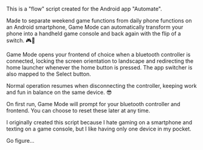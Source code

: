 <p>This is a "flow" script created for the Android app "Automate".<p>
<p>Made to separate weekend game functions from daily phone functions on an Android smartphone, Game Mode can automatically transform your phone into a handheld game console and back again with the flip of a switch. 🎮📲</p>
<p>Game Mode opens your frontend of choice when a bluetooth controller is connected, locking the screen orientation to landscape and redirecting the home launcher whenever the home button is pressed. The app switcher is also mapped to the Select button.</p>
<p>Normal operation resumes when disconnecting the controller, keeping work and fun in balance on the same device. 😎<p/>
<p>On first run, Game Mode will prompt for your bluetooth controller and frontend. You can choose to reset these later at any time.</p>
<p>I originally created this script because I hate gaming on a smartphone and texting on a game console, but I like having only one device in my pocket.</p>
<p>Go figure...</p>
